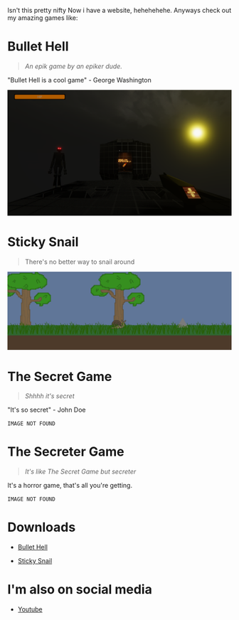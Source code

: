 Isn't this pretty nifty
Now i have a website, hehehehehe.
Anyways check out my amazing games like:
# Bullet Hell
> *An epik game by an epiker dude.*

"Bullet Hell is a cool game" - George Washington

![Nome Chillin](./Screenshot2.png)

# Sticky Snail
> There's no better way to snail around

![Snail Runnin](./Screenshot3.png)

# The Secret Game
> *Shhhh it's secret*

"It's so secret" - John Doe

```
IMAGE NOT FOUND
```

# The Secreter Game
> *It's like The Secret Game but secreter*

It's a horror game, that's all you're getting.

```
IMAGE NOT FOUND
```

# Downloads
* [Bullet Hell](https://github.com/ASnailman777/SnailLand/releases/download/BulletHell/Bullet.Hell.Launcher.zip)

* [Sticky Snail](https://github.com/ASnailman777/SnailLand/releases/download/StickySnail/Sticky.Snail.apk)

# I'm also on social media

* [Youtube](https://www.youtube.com/channel/UCE6gzWZaLhG1PglvFILDT8Q)
